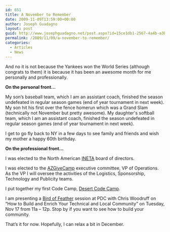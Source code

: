 ```yaml
---
id: 651
title: A November to Remember
date: 2009-11-09T13:59:00+00:00
author: Joseph Guadagno
layout: post
guid: http://www.josephguadagno.net/post.aspx?id=15ce1db1-2567-4a4b-a3ba-40435db97ebe
permalink: /2009/11/09/a-november-to-remember/
categories:
  - Articles
  - News
---
```

And no it is not because the Yankees won the World Series (although congrats to them) it is because it has been an awesome month for me personally and professionally.

**On the personal front…**

My son’s baseball team, which I am an assistant coach, finished the season undefeated in regular season games (end of year tournament in next week).  My son hit his first over the fence homerun which was a Grand Slam (technically not November but pretty awesome). My daughter's softball team, which I am an assistant coach, finished the season undefeated in regular season games (end of year tournament in next week).

I get to go fly back to NY in a few days to see family and friends and wish my mother a happy 60th birthday.

**On the professional front…**

I was elected to the North American [INETA](http://www.ineta.org) board of directors.

I was elected to the [AZGiveCamp](http://www.azgivecamp.org) executive committee, VP of Operations.  As the VP I will oversee the activities of the Logistics, Sponsorship, Technology and Publicity teams.

I put together my first Code Camp, [Desert Code Camp](http://www.desertcodecamp.com/).

I am presenting a [Bird of Feather](http://pdcbof.com) session at PDC with Chris Woodruff on “How to Build and Enrich Your Technical and Local Community” on Tuesday, Nov 17 from 11a – 12p.  Stop by if you want to see how to build your community.

That’s it for now.  Hopefully, I can relax a bit in December.